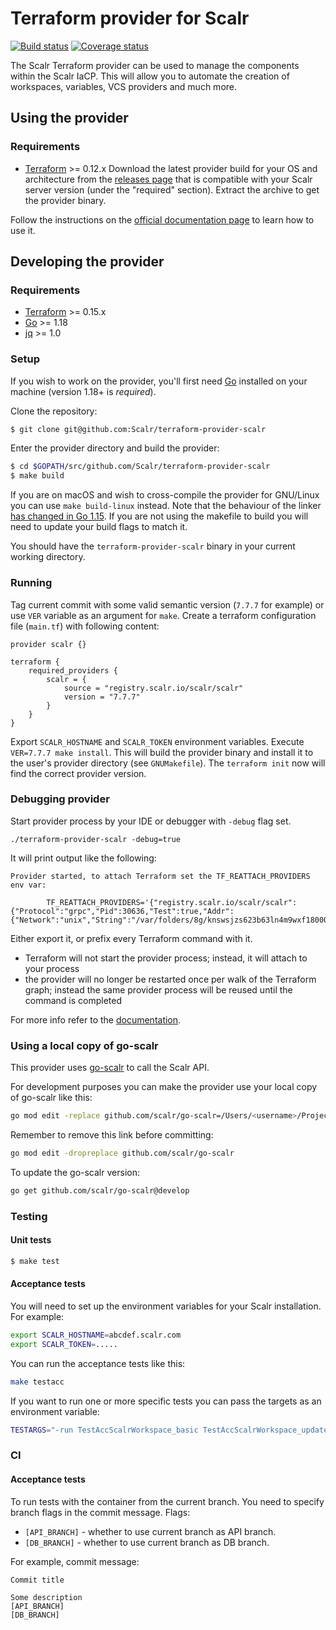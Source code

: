 # Terraform provider for Scalr
[![Build status](https://github.com/Scalr/terraform-provider-scalr/workflows/default/badge.svg)](https://github.com/Scalr/terraform-provider-scalr/actions) [![Coverage status](https://coveralls.io/repos/github/Scalr/terraform-provider-scalr/badge.svg?branch=develop)](https://coveralls.io/github/Scalr/terraform-provider-scalr?branch=develop)

The Scalr Terraform provider can be used to manage the components within the Scalr IaCP.
This will allow you to automate the creation of workspaces, variables, VCS providers and much more.

## Using the provider
### Requirements
- [Terraform](https://www.terraform.io/downloads.html) >= 0.12.x
Download the latest provider build for your OS and architecture
from the [releases page](https://github.com/Scalr/terraform-provider-scalr/releases)
that is compatible with your Scalr server version (under the "required" section).
Extract the archive to get the provider binary.

Follow the instructions on the [official documentation page](https://docs.scalr.com/en/latest/scalr-terraform-provider/index.html) to learn how to use it.
## Developing the provider
### Requirements
- [Terraform](https://www.terraform.io/downloads.html) >= 0.15.x
- [Go](https://golang.org/doc/install) >= 1.18
- [jq](https://stedolan.github.io/jq/) >= 1.0

### Setup
If you wish to work on the provider, you'll first need [Go](http://www.golang.org) installed
on your machine (version 1.18+ is *required*).

Clone the repository:
```sh
$ git clone git@github.com:Scalr/terraform-provider-scalr
```

Enter the provider directory and build the provider:
```sh
$ cd $GOPATH/src/github.com/Scalr/terraform-provider-scalr
$ make build
```
If you are on macOS and wish to cross-compile the provider for GNU/Linux you can use `make build-linux` instead.
Note that the behaviour of the linker [has changed in Go 1.15](https://golang.org/doc/go1.15#linker).
If you are not using the makefile to build you will need to update your build flags to match it.

You should have the `terraform-provider-scalr` binary in your current working directory.

### Running

Tag current commit with some valid semantic version (`7.7.7` for example) or use `VER` variable as an argument for `make`.
Create a terraform configuration file (`main.tf`) with following content:
```
provider scalr {}

terraform {
    required_providers {
        scalr = {
            source = "registry.scalr.io/scalr/scalr"
            version = "7.7.7"
        }
    }
}
```
Export `SCALR_HOSTNAME` and `SCALR_TOKEN` environment variables.
Execute `VER=7.7.7 make install`. This will build the provider binary and install it to the user's provider directory (see `GNUMakefile`).
The `terraform init` now will find the correct provider version.

### Debugging provider

Start provider process by your IDE or debugger with `-debug` flag set.

```shell
./terraform-provider-scalr -debug=true
```

It will print output like the following:

```text
Provider started, to attach Terraform set the TF_REATTACH_PROVIDERS env var:

        TF_REATTACH_PROVIDERS='{"registry.scalr.io/scalr/scalr":{"Protocol":"grpc","Pid":30636,"Test":true,"Addr":{"Network":"unix","String":"/var/folders/8g/knswsjzs623b63ln4m9wxf180000gn/T/plugin4288941537"}}}'
```

Either export it, or prefix every Terraform command with it.
- Terraform will not start the provider process; instead, it will attach to your process
- the provider will no longer be restarted once per walk of the Terraform graph; instead the same provider process will be reused until the command is completed

For more info refer to the [documentation](https://developer.hashicorp.com/terraform/plugin/debugging#debugger-based-debugging).

### Using a local copy of go-scalr
This provider uses [go-scalr](https://github.com/Scalr/go-scalr) to call the Scalr API.

For development purposes you can make the provider use your local copy of go-scalr like this:
```sh
go mod edit -replace github.com/scalr/go-scalr=/Users/<username>/Projects/scalr/go-scalr # this should be your path
```
Remember to remove this link before committing:
```sh
go mod edit -dropreplace github.com/scalr/go-scalr
```

To update the go-scalr version:
```sh
go get github.com/scalr/go-scalr@develop
```

### Testing
#### Unit tests
```sh
$ make test
```
#### Acceptance tests
You will need to set up the environment variables for your Scalr installation. For example:
```sh
export SCALR_HOSTNAME=abcdef.scalr.com
export SCALR_TOKEN=.....
```

You can run the acceptance tests like this:
```sh
make testacc
```
If you want to run one or more specific tests you can pass the targets as an environment variable:
```sh
TESTARGS="-run TestAccScalrWorkspace_basic TestAccScalrWorkspace_update" make testacc
```

### CI

#### Acceptance tests

To run tests with the container from the current branch. You need to specify branch flags in the commit message.
Flags:
- `[API_BRANCH]` - whether to use current branch as API branch.
- `[DB_BRANCH]` - whether to use current branch as DB branch.

For example, commit message:
```
Commit title

Some description
[API_BRANCH]
[DB_BRANCH]
```
